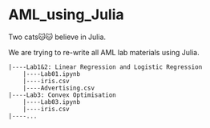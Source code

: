 # AML_using_Julia


Two cats🐱🐱 believe in Julia. 

We are trying to re-write all AML lab materials using Julia.


```angular2html
|----Lab1&2: Linear Regression and Logistic Regression
    |----Lab01.ipynb
    |----iris.csv
    |----Advertising.csv
|----Lab3: Convex Optimisation  
    |----Lab03.ipynb
    |----iris.csv
|----...
```
